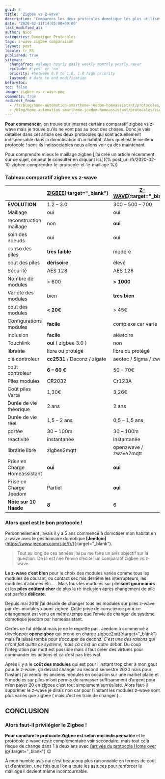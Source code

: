 ```yaml
---
guid: 4
title: 'Zigbee vs Z-wave'
description: "Comparons les deux protocoles domotique les plus utilisés z-wave face à zigbee"
date: '2020-02-11T14:05:00+00:00'
last_modified_at:
author: Nico
categories: Domotique Protocoles
tags: z-wave zigbee comparaison
layout: post
locale: fr_FR
published: true
sitemap:
  changefreq: #always hourly daily weekly monthly yearly never
  exclude: #'yes' or 'no'
  priority: #between 0.0 to 1.0, 1.0 high priority
  lastmod: # date to end modification
beforetoc:
toc: false
image: zigbee-vs-z-wave.png
comments: true
redirect_from:
  - /fr/blog/home-automation-smarthome-jeedom-homeassistant/protocoles/zigbee-vs-z-wave/
  - /blog/home-automation-smarthome-jeedom-homeassistant/protocoles/zigbee-vs-z-wave/
---
```


**Pour commencer**, on trouve sur internet certains comparatif zigbee vs z-wave mais je trouve qu’ils ne vont pas au bout des choses. Donc je vais détailler dans cet article ces deux protocoles qui sont actuellement indispensable dans la domotisation d’un habitat. Alors quel est le meilleur protocole ! sont-ils indissociables nous allons voir ça dès maintenant.

Pour comprendre mieux le maillage zigbee [j’ai créé un article récemment sur ce sujet, on peut le consulter en cliquant ici.]({% post_url /fr/2020-02-10-zigbee-comprendre-le-protocole-et-le-maillage %})

### Tableau comparatif zigbee vs z-wave

|  | **[ZIGBEE](https://zigbeealliance.org/fr/){:target="_blank"}** | **[Z-WAVE](https://z-wavealliance.org/){:target="_blank"}** |
|---|---|---|
| **EVOLUTION** | 1.2 – 3.0 | 300 – 500 – 700 |
| Maillage | oui | oui |
| reconstruction maillage | non | **oui** |
| soin des noeuds | oui | oui |
| conso des piles | **très faible** | modéré |
| cout des piles | **dérisoire** | élevé |
| Sécurité | AES 128 | AES 128 |
| Nombre de modules | &gt; 600 | **&gt; 1000** |
| Variété des modules | bien | **très bien** |
| cout des modules | **&lt; 20€** | &gt; 45€ |
| Configurations modules | **facile** | complexe car varié |
| inclusion | **facile** | aléatoire |
| Touchlink | **oui** ( zigbee 3.0 ) | non |
| librairie | libre ou protégé | libre ou protégé |
| clé controleur | **cc2531** / Deconz / zigate | aeotec / Sigma / zway |
| coût controleur | **6 – 60 €** | 50 – 70€ |
| Piles modules | CR2032 | Cr123A |
| Coût piles Varta | 1,30€ | 3,26€ |
| Durée de vie théorique | 2 ans | 2 ans |
| Durée de vie réel | 1,5 – 2 ans | 0,5 – 1,5 ans |
| portée | 30 – 100m | 30 – 100m |
| réactivité | instantanée | instantanée |
| librairie libre | zigbee2mqtt | openzwave / zwave2mqtt |
| Prise en Charge Homeassistant | **oui** | **oui** |
| Prise en Charge Jeedom | Partiel | **oui** |
| **Note sur 10 Haade** | **8** | 6 |

### Alors quel est le bon protocole !

Personnellement j’avais il y a 5 ans commencé à domotiser mon habitat en z-wave avec le gestionnaire domotique **[Jeedom]**(https://www.jeedom.com/site/fr/){:target="_blank"}.

> Tout au long de ces années j’ai pu me faire un avis objectif sur la question. De là est née l’envie d’éditer un comparatif zigbee vs z-wave.

 **Le z-wave c’est bien** pour le choix des modules variés comme tous les modules de courant, ou contact sec mis derrière les interrupteurs, les modules d’alarmes etc… . Mais tous les modules sur pile **sont gourmands** et les **piles coûtent cher** de plus la ré-inclusion après changement de pile est parfois **délicate**.

Depuis mai 2019 j’ai décidé de changer tous les modules sur piles z-wave par des modules xiaomi zigbee. Cette prise de conscience pour ce changement est venu en même temps que l’envie de changer de système domotique jeedom par homeassistant.

Certes ce fut délicat mais je ne le regrette pas. Jeedom à commencé à développer **openzigbee** qui prend en charge [zigbee2mtt](https://www.zigbee2mqtt.io/){:target="_blank"} mais l’a laissé tombé pour s’occuper de deconz. *C’est une des raisons qui m’ont fait quitté ce système, mais ça c’est un autre débat.* Du coup l’intégration par mqtt est possible mais il faut créer des virtuels pour commander les actions et ça c’est pas très waf.

 Après il y a le **coût des modules** qui est pour l’instant trop cher à mon gout pour le z-wave, ça devrait changer au second semestre 2020 mais pour l’instant j’ai vendu les anciens modules en occasion sur une market place et 5 modules sur piles m’ont permis de ramasser suffisamment d’argent pour m’en payer 20 en zigbee c’est tout simplement surréaliste. Alors faut-il supprimer le z-wave je dirais non car pour l’instant les modules z-wave sont plus variés que zigbee ( mais c’est en train de changer ).

## CONCLUSION

### Alors faut-il privilégier le Zigbee !

**Pour conclure le protocole Zigbee est selon moi indispensable** et le protocole z-wave reste complémentaire voir secondaire, mais tout celà risque de change dans 1 à deux ans avec [l’arrivée du protocole Home over ip](https://www.connectedhomeip.com/){:target="_blank"} 😉

À mon humble avis oui c’est beaucoup plus raisonnable en termes de coût et d’entretien, une fois que l’on a toute les astuces pour renforcer le maillage il devient même incontournable.
